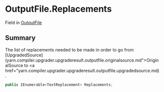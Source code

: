 # OutputFile.Replacements

Field in [OutputFile](/docs/api/csharp/yarn.compiler.upgrader.upgraderesult.outputfile.md)

## Summary


The list of replacements needed to be made in order to go from
[UpgradedSource](yarn.compiler.upgrader.upgraderesult.outputfile.originalsource.md">OriginalSource</a>  to  <a href="yarn.compiler.upgrader.upgraderesult.outputfile.upgradedsource.md) .


```csharp
public IEnumerable<TextReplacement> Replacements;
```

